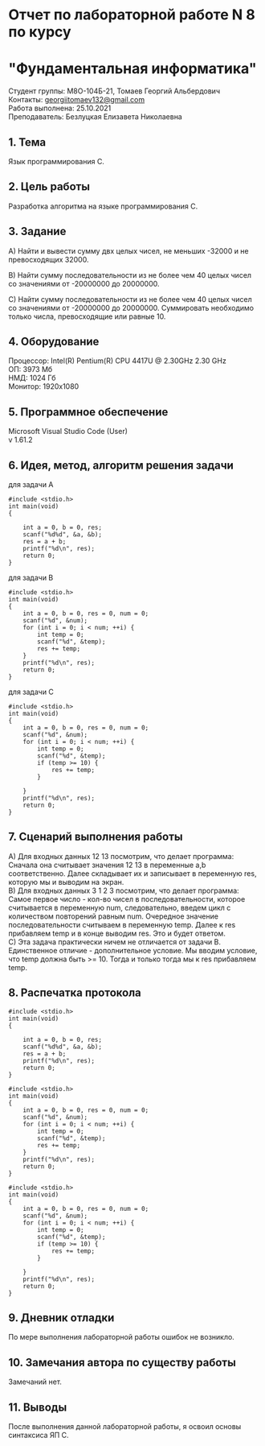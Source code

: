 # Отчет по лабораторной работе N 8 по курсу
# "Фундаментальная информатика"

Студент группы: M8O-104Б-21, Томаев Георгий Альбердович\
Контакты: georgiitomaev132@gmail.com\
Работа выполнена: 25.10.2021\
Преподаватель: Безлуцкая Елизавета Николаевна

## 1. Тема

Язык программирования C.

## 2. Цель работы

Разработка алгоритма на языке программирования C.

## 3. Задание

A) Найти и вывести сумму двх целых чисел, не меньших -32000 и не превосходящих 32000.

B) Найти сумму последовательности из не более чем 40 целых чисел со значениями от -20000000 до 20000000.

C) Найти сумму последовательности из не более чем 40 целых чисел со значениями от -20000000 до 20000000. Суммировать необходимо только числа, превосходящие или равные 10.

## 4. Оборудование

Процессор: Intel(R) Pentium(R) CPU 4417U @ 2.30GHz 2.30 GHz\
ОП: 3973 Мб\
НМД: 1024 Гб\
Монитор: 1920x1080

## 5. Программное обеспечение

Microsoft Visual Studio Code (User)\
v 1.61.2
## 6. Идея, метод, алгоритм решения задачи
для задачи А
```
#include <stdio.h>
int main(void)
{
    
    int a = 0, b = 0, res;
    scanf("%d%d", &a, &b);
    res = a + b;
    printf("%d\n", res);
    return 0;
}
```

для задачи B

```
#include <stdio.h>
int main(void)
{
    int a = 0, b = 0, res = 0, num = 0;
    scanf("%d", &num);
    for (int i = 0; i < num; ++i) {
        int temp = 0;
        scanf("%d", &temp);
        res += temp;
    }
    printf("%d\n", res);
    return 0;
}
```
для задачи C

```
#include <stdio.h>
int main(void)
{
    int a = 0, b = 0, res = 0, num = 0;
    scanf("%d", &num);
    for (int i = 0; i < num; ++i) {
        int temp = 0;
        scanf("%d", &temp);
        if (temp >= 10) {
            res += temp;
        }
        
    }
    printf("%d\n", res);
    return 0;
}
```

## 7. Сценарий выполнения работы

A) Для входных данных 12 13 посмотрим, что делает программа:\
Сначала она считывает значения 12 13 в переменные a,b соответственно. Далее складывает их и записывает в переменную res, которую мы и выводим на экран.\
B) Для входных данных 3 1 2 3 посмотрим, что делает программа:\
Самое первое число - кол-во чисел в последовательности, которое считывается в переменную num, следовательно, введем цикл с количеством повторений равным num. Очередное значение последовательности считываем в переменную temp. Далее к res прибавляем temp и в конце выводим res. Это и будет ответом.\
С) Эта задача практически ничем не отличается от задачи B. Единственное отличие - дополнительное условие. Мы вводим условие, что temp должна быть >= 10. Тогда и только тогда мы к res прибавляем temp.

## 8. Распечатка протокола
```
#include <stdio.h>
int main(void)
{
    
    int a = 0, b = 0, res;
    scanf("%d%d", &a, &b);
    res = a + b;
    printf("%d\n", res);
    return 0;
}
```

```
#include <stdio.h>
int main(void)
{
    int a = 0, b = 0, res = 0, num = 0;
    scanf("%d", &num);
    for (int i = 0; i < num; ++i) {
        int temp = 0;
        scanf("%d", &temp);
        res += temp;
    }
    printf("%d\n", res);
    return 0;
}
```

```
#include <stdio.h>
int main(void)
{
    int a = 0, b = 0, res = 0, num = 0;
    scanf("%d", &num);
    for (int i = 0; i < num; ++i) {
        int temp = 0;
        scanf("%d", &temp);
        if (temp >= 10) {
            res += temp;
        }
        
    }
    printf("%d\n", res);
    return 0;
}
```

## 9. Дневник отладки
По мере выполнения лабораторной работы ошибок не возникло.

## 10. Замечания автора по существу работы

Замечаний нет.

## 11. Выводы

После выполнения данной лабораторной работы, я освоил основы синтаксиса ЯП C.

